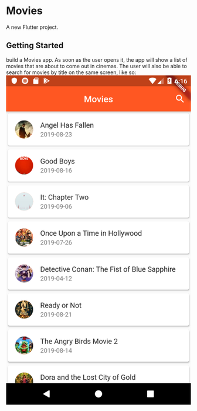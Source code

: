 # Movies

A new Flutter project.

## Getting Started

build a Movies app. As soon as the user opens it, the app will show a list of movies that are about to come out in cinemas. The user will also be able to search for movies by title on the same screen, like so:
![Movies App](https://github.com/Emadsh24/Movies/blob/main/Movie.jpg "Movies App")




